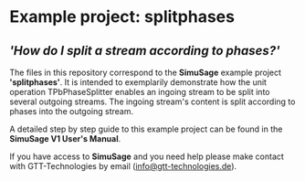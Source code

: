 # Example project: splitphases 
## _'How do I split a stream according to phases?'_

The files in this repository correspond to the __SimuSage__ example project __\'splitphases\'__. It is intended to exemplarily demonstrate how the unit operation TPbPhaseSplitter enables an ingoing stream to be split into several outgoing streams. The ingoing stream\'s content is split according to phases into the outgoing stream.  

A detailed step by step guide to this example project can be found in the __SimuSage V1 User\'s Manual__.  


If you have access to __SimuSage__ and you need help please make contact with GTT-Technologies by email (info@gtt-technologies.de).
